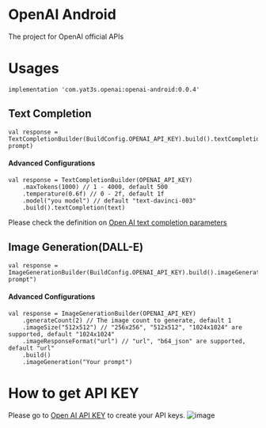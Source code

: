 # OpenAI Android
The project for OpenAI official APIs

# Usages
```
implementation 'com.yat3s.openai:openai-android:0.0.4'
```

## Text Completion
```
val response = TextCompletionBuilder(BuildConfig.OPENAI_API_KEY).build().textCompletion("Your prompt)
```

#### Advanced Configurations
```
val response = TextCompletionBuilder(OPENAI_API_KEY)
    .maxTokens(1000) // 1 - 4000, default 500
    .temperature(0.6f) // 0 - 2f, default 1f
    .model("you model") // default "text-davinci-003"
    .build().textCompletion(text)
```

Please check the definition on [Open AI text completion parameters](https://platform.openai.com/docs/api-reference/completions/create)

## Image Generation(DALL-E)
```
val response = ImageGenerationBuilder(BuildConfig.OPENAI_API_KEY).build().imageGeneration("Your prompt")
```
#### Advanced Configurations
```
val response = ImageGenerationBuilder(OPENAI_API_KEY)
    .generateCount(2) // The image count to generate, default 1
    .imageSize("512x512") // "256x256", "512x512", "1024x1024" are supported, default "1024x1024"
    .imageResponseFormat("url") // "url", "b64_json" are supported, default "url"
    .build()
    .imageGeneration("Your prompt")
```


# How to get API KEY
Please go to [Open AI API KEY](https://platform.openai.com/account/api-keys) to create your API keys.
![image](https://user-images.githubusercontent.com/14801837/218364643-bc5990e1-5122-49a9-a7dc-38c860a0c0a9.png)


